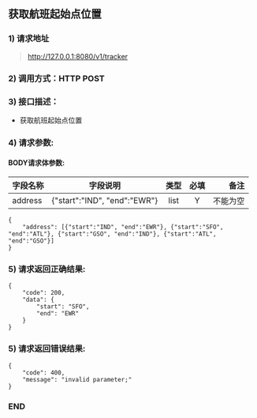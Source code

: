 ## 获取航班起始点位置

### 1) 请求地址

>http://127.0.0.1:8080/v1/tracker

### 2) 调用方式：HTTP POST

### 3) 接口描述：

* 获取航班起始点位置

### 4) 请求参数:

#### BODY请求体参数:
| 字段名称    | 字段说明 |类型            | 必填 |备注     |
|---------|:----:|:--------------:|:--:| ------:|
| address |{"start":"IND", "end":"EWR"}| list |Y| 不能为空  |

```
{
    "address": [{"start":"IND", "end":"EWR"}, {"start":"SFO", "end":"ATL"}, {"start":"GSO", "end":"IND"}, {"start":"ATL", "end":"GSO"}]
}
```

### 5) 请求返回正确结果:

```
{
    "code": 200,
    "data": {
        "start": "SFO",
        "end": "EWR"
    }
}
```

### 5) 请求返回错误结果:

```
{
    "code": 400,
    "message": "invalid parameter;"
}
```


### END  